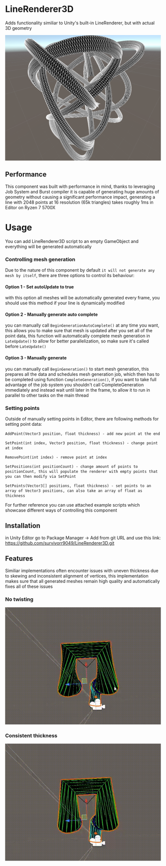 # LineRenderer3D
Adds functionality similiar to Unity's built-in LineRenderer, but with actual 3D geometry

<img src="line3d.png" width="600" >

## Performance 
This component was built with performance in mind, thanks to leveraging Job System and Burst compiler it is capable of generating huge amounts of geometry without causing a significant performance impact, generating a line with 2048 points at 16 resolution (65k triangles) takes roughly 1ms in Editor on Ryzen 7 5700X
# Usage
You can add LineRenderer3D script to an empty GameObject and everything will be generated automatically
### Controlling mesh generation
Due to the nature of this component by default `it will not generate any mesh by itself`, there are three options to control its behaviour:
#### Option 1 - Set autoUpdate to true
with this option all meshes will be automatically generated every frame,
you should use this method if your line is dynamically modified
#### Option 2 - Manually generate auto complete
you can manually call ```BeginGenerationAutoComplete()``` at any time you want, this allows you to make sure that mesh is updated after you set all of the point data,
this function will automatically complete mesh generation in ```LateUpdate()``` to allow for better parallelization, so make sure it's called before ```LateUpdate()```
#### Option 3 - Manually generate
you can manually call ```BeginGeneration()``` to start mesh generation, this prepares all the data and schedules mesh generation job, which then has to be completed
using function ```CompleteGeneration()```, if you want to take full advantage of the job system you shouldn't call CompleteGeneration immediately and instead wait until later in the frame,
to allow it to run in parallel to other tasks on the main thread
### Setting points
Outside of manually setting points in Editor, there are following methods for setting point data:
```
AddPoint(Vector3 position, float thickness) - add new point at the end 
```

```
SetPoint(int index, Vector3 position, float thickness) - change point at index
```
```
RemovePoint(int index) - remove point at index
```
```
SetPositions(int positionCount) - change amount of points to positionCount, this will populate the renderer with empty points that you can then modify via SetPoint 
```
```
SetPoints(Vector3[] positions, float thickness) - set points to an array of Vector3 positions, can also take an array of float as thickness
```
For further reference you can use attached example scripts which showcase different ways of controlling this component
## Installation
in Unity Editor go to Package Manager -> Add from git URL and use this link: 
https://github.com/survivorr9049/LineRenderer3D.git
## Features
Similiar implementations often encounter issues with uneven thickness due to skewing and inconsistent alignment of vertices, this implementation makes sure that all generated meshes remain high quality and automatically fixes all of these issues
### No twisting 
![Twisting fix](twisting.gif)
### Consistent thickness 
![Thickness fix](scaling.gif)

